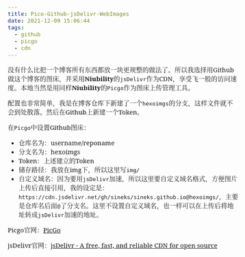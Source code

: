 ```yaml
---
title: Pico-Github-jsDelivr-WebImages
date: 2021-12-09 15:06:44
tags:
  - github
  - picgo
  - cdn
---
```


<style>
  /* 设置整个页面的字体 */
  html, body, .markdown-body {
    font-family:'Noto Serif', 'Noto Serif CJK SC', 'Noto Serif CJK', 'Source Han Serif SC', ‘Source Han Serif’, source-han-serif-sc, serif;
    font-size: 15px;
  }
</style>

没有什么比把一个博客所有东西都放一块更规整的做法了。所以我选择用Github做这个博客的图床，并采用**Niubility**的`jsDelivr`作为CDN，享受飞一般的访问速度。本地当然是用同样**Niubility**的`Picgo`作为图床上传管理工具。

配置也非常简单，我是在博客仓库下新建了一个`hexoimgs`的分支，这样文件就不会到处散落。然后在Github上新建一个Token。

在`Picgo`中设置Github图床：
- 仓库名为：username/reponame
- 分支名为：hexoimgs
- Token：上述建立的Token
- 储存路径：我放在img下，所以这里写`img/`
- 自定义域名：因为要用`jsDelivr`加速，所以这里要自定义域名格式，方便图片上传后直接引用，我的设定是：`https://cdn.jsdelivr.net/gh/sineks/sineks.github.io@hexoimgs/`，主要是仓库名后面`@`了分支名。这里不设置自定义域名，也一样可以在上传后将地址转成`jsDelivr`加速的地址。

Picgo官网：[PicGo](https://molunerfinn.com/PicGo/)

jsDelivr官网：[jsDelivr - A free, fast, and reliable CDN for open source](https://www.jsdelivr.com/)
